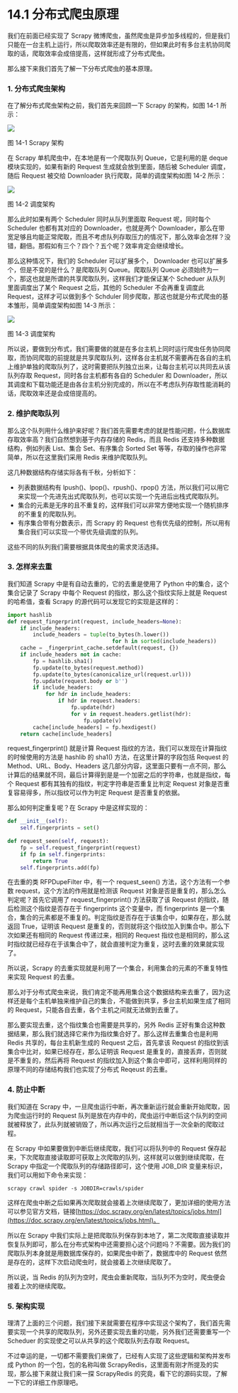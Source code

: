 # 14.1 分布式爬虫原理

我们在前面已经实现了 Scrapy 微博爬虫，虽然爬虫是异步加多线程的，但是我们只能在一台主机上运行，所以爬取效率还是有限的，但如果此时有多台主机协同爬取的话，爬取效率会成倍提高，这样就形成了分布式爬虫。

那么接下来我们首先了解一下分布式爬虫的基本原理。

### 1. 分布式爬虫架构

在了解分布式爬虫架构之前，我们首先来回顾一下 Scrapy 的架构，如图 14-1 所示：

![](./assets/14-1.jpg)

图 14-1 Scrapy 架构

在 Scrapy 单机爬虫中，在本地是有一个爬取队列 Queue，它是利用的是 deque 模块实现的，如果有新的 Request 生成就会放到里面，随后被 Scheduler 调度，随后 Request 被交给 Downloader 执行爬取，简单的调度架构如图 14-2 所示：

![](./assets/14-2.jpg)

图 14-2 调度架构

那么此时如果有两个 Scheduler 同时从队列里面取 Request 呢，同时每个 Scheduler 也都有其对应的 Downloader，也就是两个 Downloader，那么在带宽足够且均能正常爬取，而且不考虑队列存取压力的情况下，那么效率会怎样？没错，翻倍。那假如有三个？四个？五个呢？效率肯定会继续增长。

那么这种情况下，我们的 Scheduler 可以扩展多个， Downloader 也可以扩展多个，但是不变的是什么？是爬取队列 Queue。爬取队列 Queue 必须始终为一个，那这也就是所谓的共享爬取队列，这样我们才能保证某个 Scheduer 从队列里面调度出了某个 Request 之后，其他的 Scheduler 不会再重复调度此 Request，这样才可以做到多个 Schduler 同步爬取，那这也就是分布式爬虫的基本雏形，简单调度架构如图 14-3 所示：

![](./assets/14-3.jpg)

图 14-3 调度架构

所以说，要做到分布式，我们需要做的就是在多台主机上同时运行爬虫任务协同爬取，而协同爬取的前提就是共享爬取队列，这样各台主机就不需要再在各自的主机上维护单独的爬取队列了，这时需要把队列独立出来，让每台主机可以共同去从该队列存取 Request，同时各台主机都有各自的 Scheduler 和 Downloader，所以其调度和下载功能还是由各台主机分别完成的，所以在不考虑队列存取性能消耗的话，爬取效率还是会成倍提高的。

### 2. 维护爬取队列

那么这个队列用什么维护来好呢？我们首先需要考虑的就是性能问题，什么数据库存取效率高？我们自然想到基于内存存储的 Redis，而且 Redis 还支持多种数据结构，例如列表 List、集合 Set、有序集合 Sorted Set 等等，存取的操作也非常简单，所以在这里我们采用 Redis 来维护爬取队列。

这几种数据结构存储实际各有千秋，分析如下：
* 列表数据结构有 lpush()、lpop()、rpush()、rpop() 方法，所以我们可以用它来实现一个先进先出式爬取队列，也可以实现一个先进后出栈式爬取队列。
* 集合的元素是无序的且不重复的，这样我们可以非常方便地实现一个随机排序的不重复的爬取队列。
* 有序集合带有分数表示，而 Scrapy 的 Request 也有优先级的控制，所以用有集合我们可以实现一个带优先级调度的队列。

这些不同的队列我们需要根据具体爬虫的需求灵活选择。

### 3. 怎样来去重

我们知道 Scrapy 中是有自动去重的，它的去重是使用了 Python 中的集合，这个集合记录了 Scrapy 中每个 Request 的指纹，那么这个指纹实际上就是 Request 的哈希值，查看 Scrapy 的源代码可以发现它的实现是这样的：

```python
import hashlib
def request_fingerprint(request, include_headers=None):
    if include_headers:
        include_headers = tuple(to_bytes(h.lower())
                                 for h in sorted(include_headers))
    cache = _fingerprint_cache.setdefault(request, {})
    if include_headers not in cache:
        fp = hashlib.sha1()
        fp.update(to_bytes(request.method))
        fp.update(to_bytes(canonicalize_url(request.url)))
        fp.update(request.body or b'')
        if include_headers:
            for hdr in include_headers:
                if hdr in request.headers:
                    fp.update(hdr)
                    for v in request.headers.getlist(hdr):
                        fp.update(v)
        cache[include_headers] = fp.hexdigest()
    return cache[include_headers]
```

request_fingerprint() 就是计算 Request 指纹的方法，我们可以发现在计算指纹的时候使用的方法是 hashlib 的 sha1() 方法，在这里计算的字段包括 Request 的 Method、URL、Body、Headers 这几部分内容，这里面只要有一点不同，那么计算后的结果就不同，最后计算得到是是一个加密之后的字符串，也就是指纹，每个 Request 都有其独有的指纹，判定字符串是否重复比判定 Request 对象是否重复容易得多，所以指纹可以作为判定 Request 是否重复的依据。

那么如何判定重复呢？在 Scrapy 中是这样实现的：

```python
def __init__(self):
    self.fingerprints = set()
    
def request_seen(self, request):
    fp = self.request_fingerprint(request)
    if fp in self.fingerprints:
        return True
    self.fingerprints.add(fp)
```

在去重的类 RFPDupeFilter 中，有一个 request_seen() 方法，这个方法有一个参数 request，这个方法的作用就是检测该 Request 对象是否是重复的，那么怎么判定呢？首先它调用了 request_fingerprint() 方法获取了该 Request 的指纹，随后检测这个指纹是否存在于 fingerprints 这个变量中，而 fingerprints 是一个集合，集合的元素都是不重复的。判定指纹是否存在于该集合中，如果存在，那么就返回 True，证明该 Request 是重复的，否则就将这个指纹加入到集合中。那么下次如果还有相同的 Request 传递过来，相同的 Request 指纹也是相同的，那么这时指纹就已经存在于该集合中了，就会直接判定为重复，这时去重的效果就实现了。

所以说，Scrapy 的去重实现就是利用了一个集合，利用集合的元素的不重复特性来实现 Request 的去重。

那么对于分布式爬虫来说，我们肯定不能再用集合这个数据结构来去重了，因为这样还是每个主机单独来维护自己的集合，不能做到共享，多台主机如果生成了相同的 Request，只能各自去重，各个主机之间就无法做到去重了。

那么要实现去重，这个指纹集合也需要是共享的，另外 Redis 正好有集合这种数据结果，那么我们就选择它来作为指纹集合好了。那么这样去重集合也是利用 Redis 共享的，每台主机新生成的 Request 之后，首先拿该 Request 的指纹到该集合中比对，如果已经存在，那么证明该 Request 是重复的，直接丢弃，否则就是不重复的，然后再将 Request 的指纹加入到这个集合中即可，这样利用同样的原理不同的存储结构我们也实现了分布式 Reqeust 的去重。

### 4. 防止中断

我们知道在 Scrapy 中，一旦爬虫运行中断，再次重新运行就会重新开始爬取，因为爬虫运行时的 Request 队列是放在内存中的，爬虫运行中断后这个队列的空间就被释放了，此队列就被销毁了，所以再次运行之后就相当于一次全新的爬取过程。

在 Scrapy 中如果要做到中断后继续爬取，我们可以将队列中的 Request 保存起来，下次爬取直接读取即可获取上次爬取的队列，这样就可以做到继续爬取，在 Scrapy 中指定一个爬取队列的存储路径即可，这个使用 JOB_DIR 变量来标识，我们可以用如下命令来实现：

```
scrapy crawl spider -s JOBDIR=crawls/spider
```

这样在爬虫中断之后如果再次爬取就会接着上次继续爬取了，更加详细的使用方法可以参见官方文档，链接[https://doc.scrapy.org/en/latest/topics/jobs.html](https://doc.scrapy.org/en/latest/topics/jobs.html)。

所以在 Scrapy 中我们实际上是把爬取队列保存到本地了，第二次爬取直接读取并恢复队列即可，那么在分布式架构中还需要担心这个问题吗？不需要。因为我们的爬取队列本身就是用数据库保存的，如果爬虫中断了，数据库中的 Request 依然是存在的，这样下次启动爬虫时，就会接着上次继续爬取了。

所以说，当 Redis 的队列为空时，爬虫会重新爬取，当队列不为空时，爬虫便会接着上次的继续爬取。

### 5. 架构实现

理清了上面的三个问题，我们接下来就需要在程序中实现这个架构了，我们首先需要实现一个共享的爬取队列，另外还要实现去重的功能，另外我们还需要重写一个 Scheduer 的实现使之可以从共享的这个爬取队列去存取 Request。

不过幸运的是，一切都不需要我们来做了，已经有人实现了这些逻辑和架构并发布成 Python 的一个包，包的名称叫做 ScrapyRedis，这里面有刚才所提及的实现，那么接下来就让我们来一探 ScrapyRedis 的究竟，看下它的源码实现，了解一下它的详细工作原理吧。
